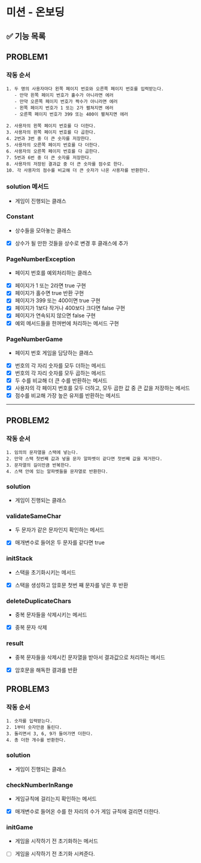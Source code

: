# 미션 - 온보딩

## ✅ 기능 목록

## PROBLEM1

### 작동 순서

```
1. 두 명의 사용자마다 왼쪽 페이지 번호와 오른쪽 페이지 번호를 입력받는다.
   - 만약 왼쪽 페이지 번호가 홀수가 아니라면 에러 
   - 만약 오른쪽 페이지 번호가 짝수가 아니라면 에러
   - 왼쪽 페이지 번호가 1 또는 2가 펼쳐지면 에러
   - 오른쪽 페이지 번호가 399 또는 400이 펼쳐지면 에러

2. 사용자의 왼쪽 페이지 번호를 다 더한다. 
3. 사용자의 왼쪽 페이지 번호를 다 곱한다. 
4. 2번과 3번 중 더 큰 숫자를 저장한다.
5. 사용자의 오른쪽 페이지 번호를 다 더한다. 
6. 사용자의 오른쪽 페이지 번호를 다 곱한다. 
7. 5번과 6번 중 더 큰 숫자를 저장한다.
8. 사용자의 저장된 결과값 중 더 큰 숫자를 점수로 한다.
10. 각 사용자의 점수를 비교해 더 큰 숫자가 나온 사용자를 반환한다. 
```

### solution 메서드
- 게임이 진행되는 클래스

### Constant
- 상수들을 모아놓는 클래스 
- [x] 상수가 될 만한 것들을 상수로 변경 후 클래스에 추가

### PageNumberException
- 페이지 번호를 예외처리하는 클래스
- [x] 페이지가 1 또는 2라면 true 구현
- [x] 페이지가 홀수면 true 반환 구현
- [x] 페이지가 399 또는 400이면 true 구현
- [x] 페이지가 1보다 작거나 400보다 크다면 false 구현
- [x] 페이지가 연속되지 않으면 false 구현
- [x] 예외 메서드들을 한꺼번에 처리하는 메서드 구현

### PageNumberGame
- 페이지 번호 게임을 담당하는 클래스 
- [x] 번호의 각 자리 숫자를 모두 더하는 메서드
- [x] 번호의 각 자리 숫자를 모두 곱하는 메서드
- [x] 두 수를 비교해 더 큰 수를 반환하는 메서드
- [x] 사용자의 각 페이지 번호를 모두 더하고, 모두 곱한 값 중 큰 값을 저장하는 메서드
- [x] 점수를 비교해 가장 높은 유저를 반환하는 메서드

---

## PROBLEM2

### 작동 순서

```
1. 임의의 문자열을 스택에 넣는다.
2. 만약 스택 첫번째 값과 넣을 문자 알파벳이 같다면 첫번째 값을 제거한다.
3. 문자열의 길이만큼 반복한다. 
4. 스택 안에 있는 알파벳들을 문자열로 반환한다.
```

### solution
- 게임이 진행되는 클래스

### validateSameChar
- 두 문자가 같은 문자인지 확인하는 메서드
- [x] 매개변수로 들어온 두 문자를 같다면 true

### initStack
- 스택을 초기화시키는 메서드
- [x] 스택을 생성하고 암호문 첫번 째 문자를 넣은 후 반환

### deleteDuplicateChars
- 중복 문자들을 삭제시키는 메서드
- [x] 중복 문자 삭제

### result
- 중복 문자들을 삭제시킨 문자열을 받아서 결과값으로 처리하는 메서드
- [x] 암호문을 해독한 결과를 반환

## PROBLEM3

### 작동 순서

```
1. 숫자를 입력받는다. 
2. 1부터 숫자만큼 돌린다.
3. 돌리면서 3, 6, 9가 들어가면 더한다.
4. 총 더한 개수를 반환한다.
```

### solution
- 게임이 진행되는 클래스

### checkNumberInRange
- 게임규칙에 걸리는지 확인하는 메서드
- [x] 매개변수로 들어온 수를 한 자리의 수가 게임 규칙에 걸리면 더한다.

### initGame
- 게임을 시작하기 전 초기화하는 메서드
- [ ] 게임을 시작하기 전 초기화 시켜준다. 